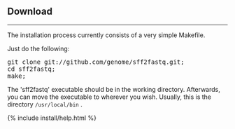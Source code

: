 Download
--------

* * *

The installation process currently consists of a very simple Makefile.

Just do the following:

<pre class="terminal">
git clone git://github.com/genome/sff2fastq.git;
cd sff2fastq;
make;
</pre>

The 'sff2fastq' executable should be in the working directory.
Afterwards, you can move the executable to wherever you wish. Usually,
this is the directory `/usr/local/bin` .

{% include install/help.html %}
